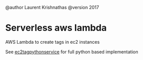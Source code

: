 @author Laurent Krishnathas
@version 2017

# Serverless aws lambda

AWS Lambda to create tags in ec2 instances


See [ec2tagpythonservice](ec2tagpythonservice) for full python based implementation


